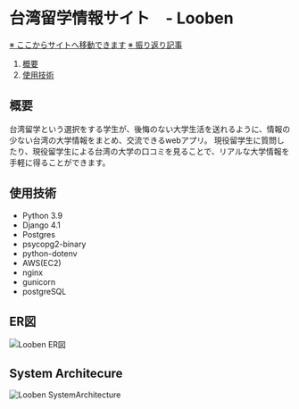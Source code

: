 # 台湾留学情報サイト　- Looben

[※ ここからサイトへ移動できます](http://looben.org)
[※ 振り返り記事](https://kanta-blog.tokyo/looben-review/)

1. [概要](#概要)
2. [使用技術](#使用技術)


## 概要
台湾留学という選択をする学生が、後悔のない大学生活を送れるように、情報の少ない台湾の大学情報をまとめ、交流できるwebアプリ。
現役留学生に質問したり、現役留学生による台湾の大学の口コミを見ることで、リアルな大学情報を手軽に得ることができます。


## 使用技術
- Python 3.9
- Django 4.1
- Postgres
- psycopg2-binary
- python-dotenv
- AWS(EC2)
- nginx
- gunicorn
- postgreSQL

## ER図
![Looben ER図](https://user-images.githubusercontent.com/96579474/233837300-fac1870a-ff00-4b40-855d-85444e20c891.png)

## System Architecure
![Looben SystemArchitecture](https://user-images.githubusercontent.com/96579474/233837318-9a045687-5b8a-409a-acad-88b3439c020f.png)
